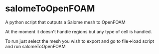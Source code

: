 salomeToOpenFOAM
================

A python script that outputs a Salome mesh to OpenFOAM

At the moment it doesn't handle regions but any type of cell is handled.

To run just select the mesh you wish to export and 
go to file->load script and run salomeToOpenFOAM